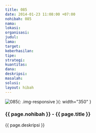 ```yaml
---
title: 085
date: 2014-01-23 11:08:00 +07:00
nohibah: 085
nama: 
lokasi: 
organisasi: 
judul: 
lama: 
target: 
keberhasilan: 
tipe: 
strategi: 
kuantitas: 
dana: 
deskripsi: 
masalah: 
solusi: 
layout: hibah
---
```


![085](/static/img/hibahcms/085.png){: .img-responsive }{: width="350" }

### {{ page.nohibah }} - {{ page.title }}

{{ page.deskripsi }}
